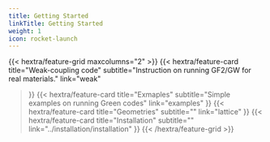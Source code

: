 ```yaml
---
title: Getting Started
linkTitle: Getting Started
weight: 1
icon: rocket-launch
---
```


{{< hextra/feature-grid maxcolumns="2" >}}
  {{< hextra/feature-card
    title="Weak-coupling code"
    subtitle="Instruction on running GF2/GW for real materials."
    link="weak"
  >}}
  {{< hextra/feature-card
    title="Exmaples"
    subtitle="Simple examples on running Green codes"
    link="examples"
  >}}
  {{< hextra/feature-card
    title="Geometries"
    subtitle=""
    link="lattice"
  >}}
  {{< hextra/feature-card
    title="Installation"
    subtitle=""
    link="../installation/installation"
  >}}
{{< /hextra/feature-grid >}}